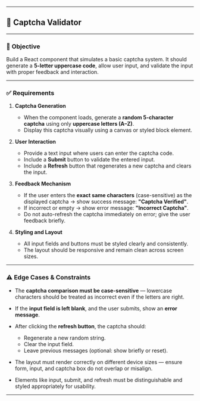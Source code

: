 
---

## 🔐 **Captcha Validator**

---

### 🎯 **Objective**

Build a React component that simulates a basic captcha system. It should generate a **5-letter uppercase code**, allow user input, and validate the input with proper feedback and interaction.

---

### ✅ **Requirements**

1. **Captcha Generation**

   * When the component loads, generate a **random 5-character captcha** using only **uppercase letters (A–Z)**.
   * Display this captcha visually using a canvas or styled block element.

2. **User Interaction**

   * Provide a text input where users can enter the captcha code.
   * Include a **Submit** button to validate the entered input.
   * Include a **Refresh** button that regenerates a new captcha and clears the input.

3. **Feedback Mechanism**

   * If the user enters the **exact same characters** (case-sensitive) as the displayed captcha → show success message: **"Captcha Verified"**.
   * If incorrect or empty → show error message: **"Incorrect Captcha"**.
   * Do not auto-refresh the captcha immediately on error; give the user feedback briefly.

4. **Styling and Layout**

   * All input fields and buttons must be styled clearly and consistently.
   * The layout should be responsive and remain clean across screen sizes.

---

### ⚠️ **Edge Cases & Constraints**

* The **captcha comparison must be case-sensitive** — lowercase characters should be treated as incorrect even if the letters are right.
* If the **input field is left blank**, and the user submits, show an **error message**.
* After clicking the **refresh button**, the captcha should:

  * Regenerate a new random string.
  * Clear the input field.
  * Leave previous messages (optional: show briefly or reset).
* The layout must render correctly on different device sizes — ensure form, input, and captcha box do not overlap or misalign.
* Elements like input, submit, and refresh must be distinguishable and styled appropriately for usability.

---

